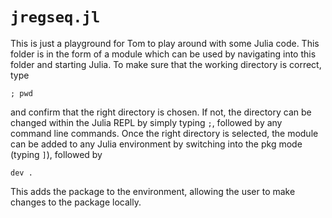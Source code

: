 # `jregseq.jl`

This is just a playground for Tom to play around with some Julia code. This folder is in the form of a module which can be used by navigating into this folder and starting Julia. To make sure that the working directory is correct, type

`; pwd`

and confirm that the right directory is chosen. If not, the directory can be changed within the Julia REPL by simply typing `;`, followed by any command line commands. Once the right directory is selected, the module can be added to any Julia environment by switching into the pkg mode (typing `]`), followed by

`dev .`

This adds the package to the environment, allowing the user to make changes to the package locally.
